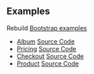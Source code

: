 ## Examples

Rebuild [Bootstrap examples](https://getbootstrap.com/docs/4.1/examples/)

- [Album](https://getbootstrap.com/docs/4.1/examples/album/) [Source Code](https://github.com/richardzcode/bootstrap-4-react/blob/master/example/Album.js)
- [Pricing](https://getbootstrap.com/docs/4.1/examples/pricing/) [Source Code](https://github.com/richardzcode/bootstrap-4-react/blob/master/example/Pricing.js)
- [Checkout](https://getbootstrap.com/docs/4.1/examples/checkout/) [Source Code](https://github.com/richardzcode/bootstrap-4-react/blob/master/example/Checkout.js)
- [Product](https://getbootstrap.com/docs/4.1/examples/product/) [Source Code](https://github.com/richardzcode/bootstrap-4-react/blob/master/example/Product.js)
